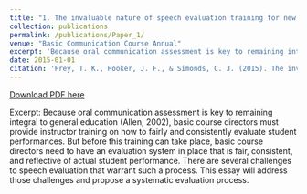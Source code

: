 ```yaml
---
title: "1. The invaluable nature of speech evaluation training for new basic course instructors"
collection: publications
permalink: /publications/Paper_1/
venue: "Basic Communication Course Annual"
excerpt: 'Because oral communication assessment is key to remaining integral to general education (Allen, 2002), basic course directors must provide instructor training on how to fairly and consistently evaluate student performances. But before this training can take place, basic course directors need to have an evaluation system in place that is fair, consistent, and reflective of actual student performance.'
date: 2015-01-01
citation: 'Frey, T. K., Hooker, J. F., & Simonds, C. J. (2015). The invaluable nature of speech evaluation training for new basic course instructors. <i>Basic Communication Course Annual, 27</i>, 1-9. https://ecommons.udayton.edu/bcca/'
---
```


[Download PDF here](http://tkodyfrey.github.io/files/SET.pdf)

Excerpt: Because oral communication assessment is key to remaining integral to general education (Allen, 2002), basic course directors must provide instructor training on how to fairly and consistently evaluate student performances. But before this training can take place, basic course directors need to have an evaluation system in place that is fair, consistent, and reflective of actual student performance. There are several challenges to speech evaluation that warrant such a process. This essay will address those challenges and propose a systematic evaluation process.
